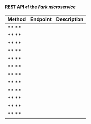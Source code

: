 #### REST API of the *Park microservice*

| **Method** | **Endpoint** | **Description** |
|:------------|:-------------|:----------------|
| ** ** | ` ` | |
| ** ** | ` ` | |
| ** ** | ` ` | |
| ** ** | ` ` | |
| ** ** | ` ` | |
| ** ** | ` ` | |
| ** ** | ` ` | |
| ** ** | ` ` | |
| ** ** | ` ` | |
| ** ** | ` ` | |
| ** ** | ` ` | |
| ** ** | ` ` | |
